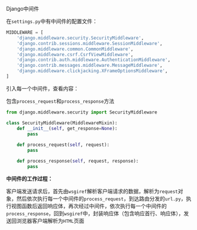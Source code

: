 Django中间件



在`settings.py`中有中间件的配置文件：

```python
MIDDLEWARE = [
    'django.middleware.security.SecurityMiddleware',
    'django.contrib.sessions.middleware.SessionMiddleware',
    'django.middleware.common.CommonMiddleware',
    'django.middleware.csrf.CsrfViewMiddleware',
    'django.contrib.auth.middleware.AuthenticationMiddleware',
    'django.contrib.messages.middleware.MessageMiddleware',
    'django.middleware.clickjacking.XFrameOptionsMiddleware',
]
```

引入每一个中间件，查看内容：

包含`process_request`和`process_response`方法

```python
from django.middleware.security import SecurityMiddleware

class SecurityMiddleware(MiddlewareMixin):
    def __init__(self, get_response=None):
        pass
	
    def process_request(self, request):
        pass

    def process_response(self, request, response):
        pass
```



**中间件的工作过程：**

客户端发送请求后，首先由`wsgiref`解析客户端请求的数据，解析为`request`对象，然后依次执行每一个中间件的`process_request`，到达路由分发的`url.py`，执行视图函数后返回响应体，再次经过中间件，依次执行每一个中间件的`process_response`，回到`wsgiref`中，封装响应体（包含响应首行、响应体），发送回浏览器客户端解析为`HTML`页面